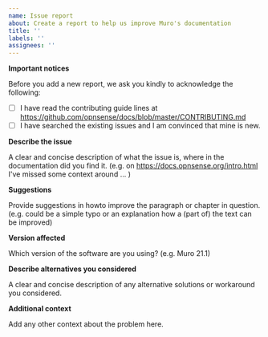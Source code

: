 ```yaml
---
name: Issue report
about: Create a report to help us improve Muro's documentation
title: ''
labels: ''
assignees: ''
---
```

**Important notices**

Before you add a new report, we ask you kindly to acknowledge the following:

- [ ] I have read the contributing guide lines at https://github.com/opnsense/docs/blob/master/CONTRIBUTING.md
- [ ] I have searched the existing issues and I am convinced that mine is new.

**Describe the issue**

A clear and concise description of what the issue is, where in the documentation did you find it.
(e.g. on https://docs.opnsense.org/intro.html I've missed some context around ... )

**Suggestions**

Provide suggestions in howto improve the paragraph or chapter in question.
(e.g. could be a simple typo or an explanation how a (part of) the text can be improved)

**Version affected**

Which version of the software are you using?
(e.g. Muro 21.1)

**Describe alternatives you considered**

A clear and concise description of any alternative solutions or workaround you considered.

**Additional context**

Add any other context about the problem here.
